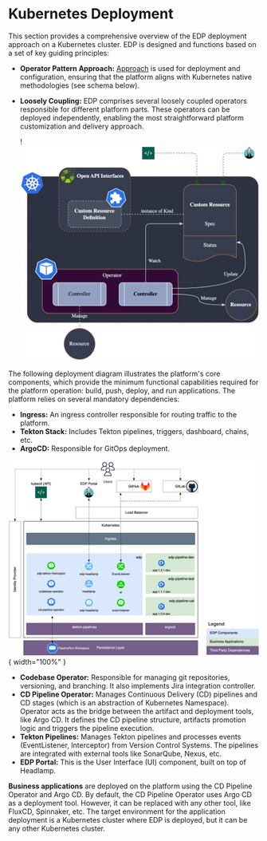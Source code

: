 # Kubernetes Deployment

This section provides a comprehensive overview of the EDP deployment approach on a Kubernetes cluster. EDP is designed and functions based on a set of key guiding principles:

* **Operator Pattern Approach:** [Approach](https://kubernetes.io/docs/concepts/extend-kubernetes/operator/) is used for deployment and configuration, ensuring that the platform aligns with Kubernetes native methodologies (see schema below).
* **Loosely Coupling:** EDP comprises several loosely coupled operators responsible for different platform parts. These operators can be deployed independently, enabling the most straightforward platform customization and delivery approach.

  !![Kubernetes Operator](../assets/developer-guide/architecture/operator-pattern-approach.png)

The following deployment diagram illustrates the platform's core components, which provide the minimum functional capabilities required for the platform operation: build, push, deploy, and run applications. The platform relies on several mandatory dependencies:

* **Ingress:** An ingress controller responsible for routing traffic to the platform.
* **Tekton Stack:** Includes Tekton pipelines, triggers, dashboard, chains, etc.
* **ArgoCD:** Responsible for GitOps deployment.

![EPAM Delivery Platform Deployment Diagram](../assets/developer-guide/architecture/deployment-diagram.png){ width="100%" }

* **Codebase Operator:** Responsible for managing git repositories, versioning, and branching. It also implements Jira integration controller.
* **CD Pipeline Operator:** Manages Continuous Delivery (CD) pipelines and CD stages (which is an abstraction of Kubernetes Namespace). Operator acts as the bridge between the artifact and deployment tools, like Argo CD. It defines the CD pipeline structure, artifacts promotion logic and triggers the pipeline execution.
* **Tekton Pipelines:** Manages Tekton pipelines and processes events (EventListener, Interceptor) from Version Control Systems. The pipelines are integrated with external tools like SonarQube, Nexus, etc.
* **EDP Portal:** This is the User Interface (UI) component, built on top of Headlamp.

**Business applications** are deployed on the platform using the CD Pipeline Operator and Argo CD. By default, the CD Pipeline Operator uses Argo CD as a deployment tool. However, it can be replaced with any other tool, like FluxCD, Spinnaker, etc. The target environment for the application deployment is a Kubernetes cluster where EDP is deployed, but it can be any other Kubernetes cluster.
